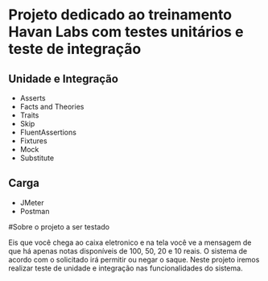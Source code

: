 # Projeto dedicado ao treinamento Havan Labs com testes unitários e teste de integração

## Unidade e Integração
- Asserts
- Facts and Theories
- Traits
- Skip
- FluentAssertions
- Fixtures
- Mock
- Substitute



## Carga
- JMeter
- Postman

#Sobre o projeto a ser testado

Eis que você chega ao caixa eletronico e na tela você ve a mensagem de que há apenas notas disponíveis de 100, 50, 20 e 10 reais. O sistema de acordo com o solicitado irá permitir ou negar o saque. Neste projeto iremos realizar teste de unidade e integração nas funcionalidades do sistema.
